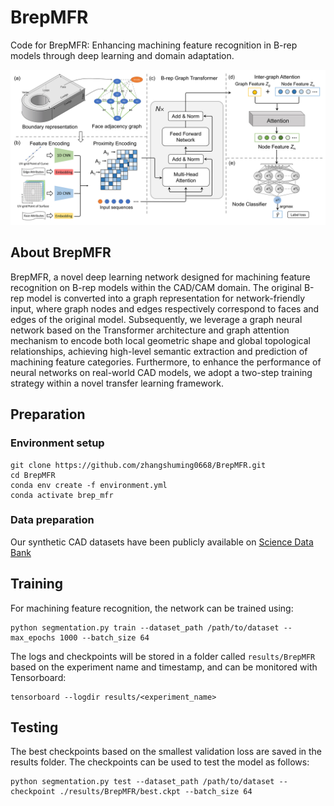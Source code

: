 # BrepMFR

Code for BrepMFR: Enhancing machining feature recognition in B-rep models through deep learning and domain adaptation.

![The network architecture of BrepMFR](docs/img/network_architecture.jpg)

## About BrepMFR

BrepMFR, a novel deep learning network designed for machining feature recognition on B-rep models within the CAD/CAM domain. The original B-rep model is converted into a graph representation for network-friendly input, where graph nodes and edges respectively correspond to faces and edges of the original model. Subsequently, we leverage a graph neural network based on the Transformer architecture and graph attention mechanism to encode both local geometric shape and global topological relationships, achieving high-level semantic extraction and prediction of machining feature categories. Furthermore, to enhance the performance of neural networks on real-world CAD models, we adopt a two-step training strategy within a novel transfer learning framework.

## Preparation

### Environment setup

```
git clone https://github.com/zhangshuming0668/BrepMFR.git
cd BrepMFR
conda env create -f environment.yml
conda activate brep_mfr
```

### Data preparation

Our synthetic CAD datasets have been publicly available on [Science Data Bank](https://www.scidb.cn/en/detail?dataSetId=931c088fd44f4d3e82891a5180f10d90)

## Training

For machining feature recognition, the network can be trained using:
```
python segmentation.py train --dataset_path /path/to/dataset --max_epochs 1000 --batch_size 64
```

The logs and checkpoints will be stored in a folder called `results/BrepMFR` based on the experiment name and timestamp, and can be monitored with Tensorboard:

```
tensorboard --logdir results/<experiment_name>
```

## Testing

The best checkpoints based on the smallest validation loss are saved in the results folder. The checkpoints can be used to test the model as follows:

```
python segmentation.py test --dataset_path /path/to/dataset --checkpoint ./results/BrepMFR/best.ckpt --batch_size 64
```

